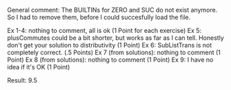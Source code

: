 General comment: The BUILTINs for ZERO and SUC do not exist anymore. So I had
to remove them, before I could succesfully load the file.

Ex 1-4: nothing to comment, all is ok (1 Point for each exercise)
Ex 5:   plusCommutes could be a bit shorter, but works as far as I can tell.
        Honestly don't get your solution to distributivity (1 Point)
Ex 6:   SubListTrans is not completely correct. (.5 Points)
Ex 7 (from solutions): nothing to comment (1 Point)
Ex 8 (from solutions): nothing to comment (1 Point)
Ex 9:   I have no idea if it's OK (1 Point)

Result: 9.5
